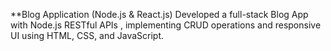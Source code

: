 **Blog Application (Node.js & React.js)
Developed a full-stack Blog App with Node.js RESTful APIs , implementing CRUD operations and responsive UI using HTML, CSS, and JavaScript.
